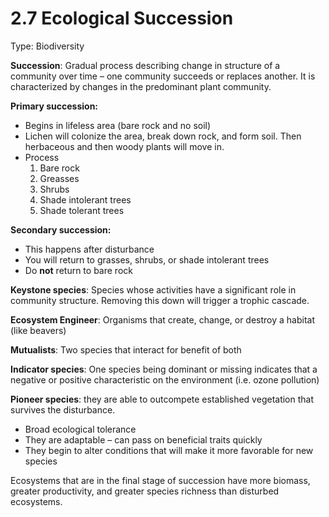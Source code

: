 # 2.7 Ecological Succession

Type: Biodiversity

**Succession**: Gradual process describing change in structure of a community over time – one community succeeds or replaces another. It is characterized by changes in the predominant plant community.

**Primary succession:**

* Begins in lifeless area \(bare rock and no soil\)
* Lichen will colonize the area, break down rock, and form soil. Then herbaceous and then woody plants will move in.
* Process
  1. Bare rock
  2. Greasses
  3. Shrubs
  4. Shade intolerant trees
  5. Shade tolerant trees

**Secondary succession:**

* This happens after disturbance
* You will return to grasses, shrubs, or shade intolerant trees
* Do **not** return to bare rock

**Keystone species**: Species whose activities have a significant role in community structure. Removing this down will trigger a trophic cascade.

**Ecosystem Engineer**: Organisms that create, change, or destroy a habitat \(like beavers\)

**Mutualists**: Two species that interact for benefit of both

**Indicator species**: One species being dominant or missing indicates that a negative or positive characteristic on the environment \(i.e. ozone pollution\)

**Pioneer species**: they are able to outcompete established vegetation that survives the disturbance.

* Broad ecological tolerance
* They are adaptable – can pass on beneficial traits quickly
* They begin to alter conditions that will make it more favorable for new species

Ecosystems that are in the final stage of succession have more biomass, greater productivity, and greater species richness than disturbed ecosystems.

